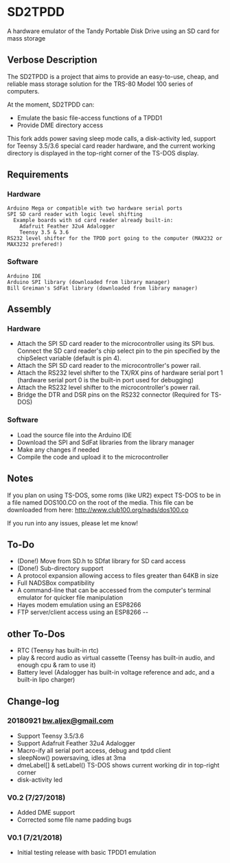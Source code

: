 # SD2TPDD
A hardware emulator of the Tandy Portable Disk Drive using an SD card for mass storage
## Verbose Description
The SD2TPDD is a project that aims to provide an easy-to-use, cheap, and reliable mass storage solution for the TRS-80 Model 100 series of computers. 

At the moment, SD2TPDD can:
* Emulate the basic file-access functions of a TPDD1
* Provide DME directory access

This fork adds power saving sleep mode calls, a disk-activity led, support for Teensy 3.5/3.6 special card reader hardware, and the current working directory is displayed in the top-right corner of the TS-DOS display.

## Requirements
### Hardware
```
Arduino Mega or compatible with two hardware serial ports
SPI SD card reader with logic level shifting
  Example boards with sd card reader already built-in:
    Adafruit Feather 32u4 Adalogger
    Teensy 3.5 & 3.6
RS232 level shifter for the TPDD port going to the computer (MAX232 or MAX3232 prefered!)
```

### Software
```
Arduino IDE
Arduino SPI library (downloaded from library manager)
Bill Greiman's SdFat library (downloaded from library manager)
```

## Assembly
### Hardware
* Attach the SPI SD card reader to the microcontroller using its SPI bus. Connect the SD card reader's chip select pin to the pin specified by the chipSelect variable (default is pin 4).
* Attach the SPI SD card reader to the microcontroller's power rail.
* Attach the RS232 level shifter to the TX/RX pins of hardware serial port 1 (hardware serial port 0 is the built-in port used for debugging)
* Attach the RS232 level shifter to the microcontroller's power rail.
* Bridge the DTR and DSR pins on the RS232 connector (Required for TS-DOS)
### Software
* Load the source file into the Arduino IDE
* Download the SPI and SdFat libraries from the library manager
* Make any changes if needed
* Compile the code and upload it to the microcontroller

## Notes
If you plan on using TS-DOS, some roms (like UR2) expect TS-DOS to be in a file named DOS100.CO on the root of the media. This file can be downloaded from here:
http://www.club100.org/nads/dos100.co

If you run into any issues, please let me know!

## To-Do
* (Done!) Move from SD.h to SDfat library for SD card access
* (Done!) Sub-directory support
* A protocol expansion allowing access to files greater than 64KB in size
* Full NADSBox compatibility
* A command-line that can be accessed from the computer's terminal emulator for quicker file manipulation
* Hayes modem emulation using an ESP8266
* FTP server/client access using an ESP8266
--
## other To-Dos
* RTC  (Teensy has built-in rtc)
* play & record audio as virtual cassette  (Teensy has built-in audio, and enough cpu & ram to use it)
* Battery level (Adalogger has built-in voltage reference and adc, and a built-in lipo charger)

## Change-log
### 20180921 bw.aljex@gmail.com
* Support Teensy 3.5/3.6
* Support Adafruit Feather 32u4 Adalogger
* Macro-ify all serial port access, debug and tpdd client
* sleepNow() powersaving, idles at 3ma
* dmeLabel[] & setLabel() TS-DOS shows current working dir in top-right corner
* disk-activity led

### V0.2 (7/27/2018)
* Added DME support
* Corrected some file name padding bugs

### V0.1 (7/21/2018)
* Initial testing release with basic TPDD1 emulation

